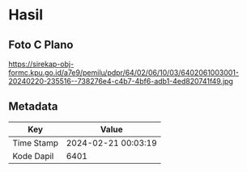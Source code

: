 # Hasil

## Foto C Plano

https://sirekap-obj-formc.kpu.go.id/a7e9/pemilu/pdpr/64/02/06/10/03/6402061003001-20240220-235516--738276e4-c4b7-4bf6-adb1-4ed820741f49.jpg


## Metadata

| Key        | Value               |
| ---------- | ------------------- |
| Time Stamp | 2024-02-21 00:03:19 |
| Kode Dapil | 6401                |



